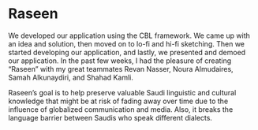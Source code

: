 # Raseen
We developed our application using the CBL framework. We came up with an idea and solution, then moved on to lo-fi and hi-fi sketching. Then we started developing our application, and lastly, we presented and demoed our application. In the past few weeks, I had the pleasure of creating “Raseen” with my great teammates Revan Nasser, Noura Almudaires, Samah Alkunaydiri, and Shahad Kamli.

Raseen’s goal is to help preserve valuable Saudi linguistic and cultural knowledge that might be at risk of fading away over time due to the influence of globalized communication and media. Also, it breaks the language barrier between Saudis who speak different dialects.
